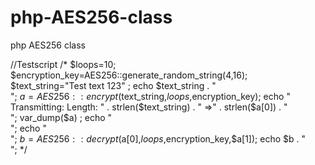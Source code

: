 # php-AES256-class
php AES256 class



//Testscript
/*
$loops=10;
$encryption_key=AES256::generate_random_string(4,16);
$text_string="Test text 123" ;
echo $text_string . "<br>";
$a =AES256::encrypt($text_string,$loops,$encryption_key);
echo "<br>Transmitting: Length: " . strlen($text_string) . " =>" . strlen($a[0]) . "<br>";
var_dump($a) ;
echo "<br>";
echo "<br>";
$b = AES256::decrypt($a[0],$loops,$encryption_key,$a[1]);
echo $b . "<br>";
*/
